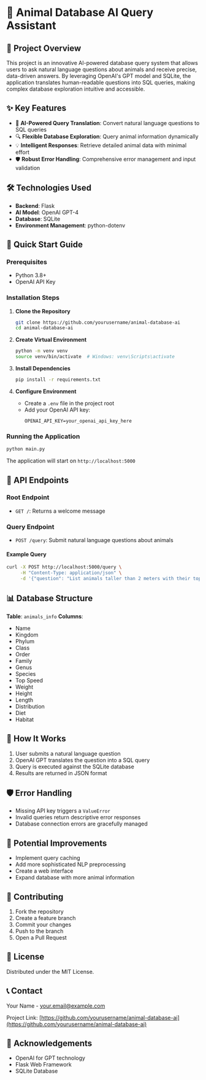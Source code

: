 # 🐾 Animal Database AI Query Assistant

## 📝 Project Overview

This project is an innovative AI-powered database query system that allows users to ask natural language questions about animals and receive precise, data-driven answers. By leveraging OpenAI's GPT model and SQLite, the application translates human-readable questions into SQL queries, making complex database exploration intuitive and accessible.

## ✨ Key Features

- 🤖 **AI-Powered Query Translation**: Convert natural language questions to SQL queries
- 🔍 **Flexible Database Exploration**: Query animal information dynamically
- 💡 **Intelligent Responses**: Retrieve detailed animal data with minimal effort
- 🛡️ **Robust Error Handling**: Comprehensive error management and input validation

## 🛠 Technologies Used

- **Backend**: Flask
- **AI Model**: OpenAI GPT-4
- **Database**: SQLite
- **Environment Management**: python-dotenv

## 🚀 Quick Start Guide

### Prerequisites

- Python 3.8+
- OpenAI API Key

### Installation Steps

1. **Clone the Repository**
   ```bash
   git clone https://github.com/yourusername/animal-database-ai
   cd animal-database-ai
   ```

2. **Create Virtual Environment**
   ```bash
   python -m venv venv
   source venv/bin/activate  # Windows: venv\Scripts\activate
   ```

3. **Install Dependencies**
   ```bash
   pip install -r requirements.txt
   ```

4. **Configure Environment**
   - Create a `.env` file in the project root
   - Add your OpenAI API key:
     ```
     OPENAI_API_KEY=your_openai_api_key_here
     ```

### Running the Application

```bash
python main.py
```

The application will start on `http://localhost:5000`

## 🔬 API Endpoints

### Root Endpoint
- `GET /`: Returns a welcome message

### Query Endpoint
- `POST /query`: Submit natural language questions about animals

#### Example Query
```bash
curl -X POST http://localhost:5000/query \
     -H "Content-Type: application/json" \
     -d '{"question": "List animals taller than 2 meters with their top speeds"}'
```

## 📊 Database Structure

**Table**: `animals_info`
**Columns**: 
- Name
- Kingdom
- Phylum
- Class
- Order
- Family
- Genus
- Species
- Top Speed
- Weight
- Height
- Length
- Distribution
- Diet
- Habitat

## 🧠 How It Works

1. User submits a natural language question
2. OpenAI GPT translates the question into a SQL query
3. Query is executed against the SQLite database
4. Results are returned in JSON format

## 🛡️ Error Handling

- Missing API key triggers a `ValueError`
- Invalid queries return descriptive error responses
- Database connection errors are gracefully managed

## 🔮 Potential Improvements

- Implement query caching
- Add more sophisticated NLP preprocessing
- Create a web interface
- Expand database with more animal information

## 🤝 Contributing

1. Fork the repository
2. Create a feature branch
3. Commit your changes
4. Push to the branch
5. Open a Pull Request

## 📜 License

Distributed under the MIT License.

## 📞 Contact

Your Name - your.email@example.com

Project Link: [https://github.com/yourusername/animal-database-ai](https://github.com/yourusername/animal-database-ai)

## 🙏 Acknowledgements

- OpenAI for GPT technology
- Flask Web Framework
- SQLite Database
